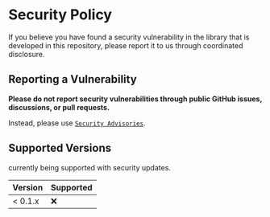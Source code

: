 # Security Policy

If you believe you have found a security vulnerability in the library that is developed in this repository, please report it to us through coordinated disclosure.

## Reporting a Vulnerability

**Please do not report security vulnerabilities through public GitHub issues, discussions, or pull requests.**

Instead, please use [`Security Advisories`](https://github.com/ghostwriter/changelog/security/advisories/new).

## Supported Versions

currently being supported with security updates.

| Version | Supported |
| ------- | --------- |
| < 0.1.x | :x: |